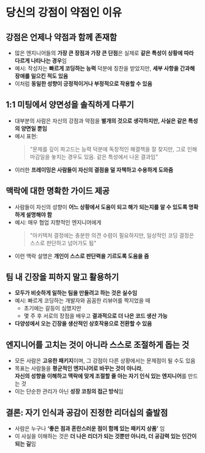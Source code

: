 # 당신의 강점이 약점인 이유


강점은 언제나 약점과 함께 존재함
------------------

* 많은 엔지니어들의 **가장 큰 장점과 가장 큰 단점**은 실제로 **같은 특성이 상황에 따라 다르게 나타나는 경우**임
* 예시: 작성자는 **빠르게 코딩하는 능력** 덕분에 칭찬을 받았지만, **세부 사항을 간과해 장애를 일으킨 적도 있음**
* 이처럼 **동일한 성향이 긍정적이거나 부정적으로 작용할 수 있음**

1:1 미팅에서 양면성을 솔직하게 다루기
----------------------

* 대부분의 사람은 자신의 강점과 약점을 **별개의 것으로 생각하지만, 사실은 같은 특성의 양면일 뿐임**
* 예시 표현:
  > "문제를 깊이 파고드는 능력 덕분에 독창적인 해결책을 잘 찾지만, 그로 인해 마감일을 놓치는 경우도 있음. 같은 특성에서 나온 결과임"
* 이러한 **프레이밍은 사람들이 자신의 결점을 덜 자책하고 수용하게 도와줌**

맥락에 대한 명확한 가이드 제공
-----------------

* 사람들이 자신의 성향이 **어느 상황에서 도움이 되고 해가 되는지를 알 수 있도록 명확하게 설명해야 함**
* 예시: 매우 협업 지향적인 엔지니어에게
  > "아키텍처 결정에는 충분한 의견 수렴이 필요하지만, 일상적인 코딩 결정은 스스로 판단하고 넘어가도 됨"
* 이런 맥락 설명은 **개인이 스스로 판단력을 기르도록 도움을 줌**

팀 내 긴장을 피하지 말고 활용하기
-------------------

* **모두가 비슷하게 일하는 팀을 만들려고 하는 것은 실수임**
* 예시: 빠르게 코딩하는 개발자와 꼼꼼한 리뷰어를 짝지었을 때
  + 초기에는 갈등이 심했지만
  + 몇 주 후 서로의 장점을 배우고 **결과적으로 더 나은 코드 생산 가능**
* **다양성에서 오는 긴장을 생산적인 상호작용으로 전환할 수 있음**

엔지니어를 고치는 것이 아니라 스스로 조절하게 돕는 것
------------------------------

* 모든 사람은 **고유한 패키지**이며, 그 강점이 다른 상황에서는 문제점이 될 수도 있음
* 목표는 사람들을 **평균적인 엔지니어로 바꾸는 것이 아니라**,  
  **자신의 성향을 이해하고 맥락에 맞게 조절할 줄 아는 자기 인식 있는 엔지니어**를 만드는 것
* 이는 단순한 관리가 아닌 **성장 코칭의 접근 방식**임

결론: 자기 인식과 공감이 진정한 리더십의 출발점
---------------------------

* 사람은 누구나 **‘좋은 점과 혼란스러운 점이 함께 있는 패키지 상품’** 임
* 이 사실을 이해하는 것은 **더 나은 리더가 되는 것뿐만 아니라, 더 공감력 있는 인간이 되는 길**임
